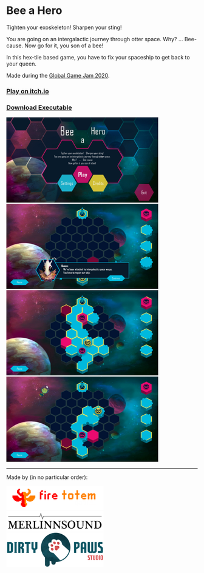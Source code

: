 # Bee a Hero

Tighten your exoskeleton! Sharpen your sting!

You are going on an intergalactic journey through otter space.
Why? ... Bee-cause.
Now go for it, you son of a bee!

In this hex-tile based game, you have to fix your spaceship to get back to your queen.

Made during the [Global Game Jam 2020](https://globalgamejam.org/2020).

### [Play on itch.io](https://kruemelkatze.itch.io/bee-a-hero)

### [Download Executable](./Releases)


<img width="400" alt="Screenshot 1" src="Images/1.webp"/> <img width="400" alt="Screenshot 2" src="Images/2.webp"/> 
<img width="400" alt="Screenshot 3" src="Images/3.webp"/> <img width="400" alt="Screenshot 4" src="Images/4.webp"/> 


---
Made by (in no particular order):


[<img width="256" src="./Images/FTG Logo.webp">](https://www.firetotemgames.com/) [<img width="256" src="./Images/merlinnsound logo.png">](https://www.merlinnsound.com/) [<img width="256" src="./Images/Dirty%20Paws%20Studio-Full-2048.png">](https://dirtypaws.studio)